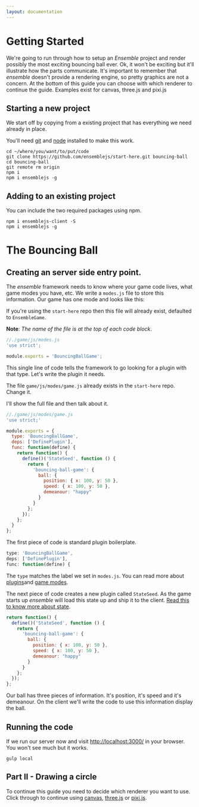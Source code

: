 ```yaml
---
layout: documentation
---
```

# Getting Started
We're going to run through how to setup an *Ensemble* project and render possibly the most exciting bouncing ball ever. Ok, it won't be exciting but it'll illustrate how the parts communicate. It's important to remember that *ensemble* doesn't provide a rendering engine, so pretty graphics are not a concern. At the bottom of this guide you can choose with which renderer to continue the guide. Examples exist for canvas, three.js and pixi.js

## Starting a new project
We start off by copying from a existing project that has everything we need already in place.

You'll need [git](http://www.git-scm.com/) and [node](https://nodejs.org/) installed to make this work.

~~~shell
cd ~/where/you/want/to/put/code
git clone https://github.com/ensemblejs/start-here.git bouncing-ball
cd bouncing-ball
git remote rm origin
npm i
npm i ensemblejs -g
~~~

## Adding to an existing project
You can include the two required packages using npm.

~~~shell
npm i ensemblejs-client -S
npm i ensemblejs -g
~~~

# The Bouncing Ball

## Creating an server side entry point.
The *ensemble* framework needs to know where your game code lives, what game modes you have, etc. We write a `modes.js` file to store this information. Our game has one mode and looks like this:

If you're using the `start-here` repo then this file will already exist, defaulted to `EnsembleGame`.

**Note**: *The name of the file is at the top of each code block*.

~~~javascript
//./game/js/modes.js
'use strict';

module.exports = 'BouncingBallGame';
~~~

This single line of code tells the framework to go looking for a plugin with that type. Let's write the plugin it needs.

The file `game/js/modes/game.js` already exists in the `start-here` repo. Change it.

I'll show the full file and then talk about it.

~~~javascript
//./game/js/modes/game.js
'use strict;'

module.exports = {
  type: 'BouncingBallGame',
  deps: ['DefinePlugin'],
  func: function(define) {
    return function() {
      define()('StateSeed', function () {
        return {
          'bouncing-ball-game': {
            ball: {
              position: { x: 100, y: 50 },
              speed: { x: 100, y: 50 },
              demeanour: "happy"
            }
          }
        };
      });
    };
  }
};
~~~

The first piece of code is standard plugin boilerplate.

~~~javascript
type: 'BouncingBallGame',
deps: ['DefinePlugin'],
func: function(define) {
~~~

The `type` matches the label we set in `modes.js`. You can read more about [plugins](/website/docs/plugins)and [game modes](/website/docs/routes).

The next piece of code creates a new plugin called `StateSeed`. As the game starts up *ensemble* will load this state up and ship it to the client. [Read this to know more about state](/website/docs/state).

~~~javascript
return function() {
  define()('StateSeed', function () {
    return {
      'bouncing-ball-game': {
        ball: {
          position: { x: 100, y: 50 },
          speed: { x: 100, y: 50 },
          demeanour: "happy"
        }
      }
    };
  });
};
~~~

Our ball has three pieces of information. It's position, it's speed and it's demeanour. On the client we'll write the code to use this information display the ball.

## Running the code

If we run our server now and visit [http://localhost:3000/](http://localhost:3000/) in your browser. You won't see much but it works.

~~~shell
gulp local
~~~

## Part II - Drawing a circle
To continue this guide you need to decide which renderer you want to use. Click through to continue using [canvas](/website/docs/getting-started-II-canvas), [three.js](/website/docs/getting-started-II-threejs) or [pixi.js](/website/docs/getting-started-II-pixijs).
